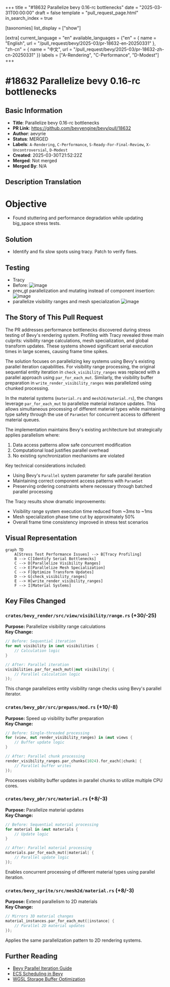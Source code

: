 +++
title = "#18632 Parallelize bevy 0.16-rc bottlenecks"
date = "2025-03-31T00:00:00"
draft = false
template = "pull_request_page.html"
in_search_index = true

[taxonomies]
list_display = ["show"]

[extra]
current_language = "en"
available_languages = {"en" = { name = "English", url = "/pull_request/bevy/2025-03/pr-18632-en-20250331" }, "zh-cn" = { name = "中文", url = "/pull_request/bevy/2025-03/pr-18632-zh-cn-20250331" }}
labels = ["A-Rendering", "C-Performance", "D-Modest"]
+++

# #18632 Parallelize bevy 0.16-rc bottlenecks

## Basic Information
- **Title**: Parallelize bevy 0.16-rc bottlenecks
- **PR Link**: https://github.com/bevyengine/bevy/pull/18632
- **Author**: aevyrie
- **Status**: MERGED
- **Labels**: `A-Rendering`, `C-Performance`, `S-Ready-For-Final-Review`, `X-Uncontroversial`, `D-Modest`
- **Created**: 2025-03-30T21:52:22Z
- **Merged**: Not merged
- **Merged By**: N/A

## Description Translation
# Objective

- Found stuttering and performance degradation while updating big_space stress tests.

## Solution

- Identify and fix slow spots using tracy. Patch to verify fixes.

## Testing

- Tracy
- Before: 
![image](https://github.com/user-attachments/assets/ab7f440d-88c1-4ad9-9ad9-dca127c9421f)
- prev_gt parallelization and mutating instead of component insertion: 
![image](https://github.com/user-attachments/assets/9279a663-c0ba-4529-b709-d0f81f2a1d8b)
- parallelize visibility ranges and mesh specialization
![image](https://github.com/user-attachments/assets/25b70e7c-5d30-48ab-9bb2-79211d4d672f)

## The Story of This Pull Request

The PR addresses performance bottlenecks discovered during stress testing of Bevy's rendering system. Profiling with Tracy revealed three main culprits: visibility range calculations, mesh specialization, and global transform updates. These systems showed significant serial execution times in large scenes, causing frame time spikes.

The solution focuses on parallelizing key systems using Bevy's existing parallel iteration capabilities. For visibility range processing, the original sequential entity iteration in `check_visibility_ranges` was replaced with a parallel approach using `par_for_each_mut`. Similarly, the visibility buffer preparation in `write_render_visibility_ranges` was parallelized using chunked processing.

In the material systems (`material.rs` and `mesh2d/material.rs`), the changes leverage `par_for_each_mut` to parallelize material instance updates. This allows simultaneous processing of different material types while maintaining type safety through the use of `ParamSet` for concurrent access to different material queues.

The implementation maintains Bevy's existing architecture but strategically applies parallelism where:
1. Data access patterns allow safe concurrent modification
2. Computational load justifies parallel overhead
3. No existing synchronization mechanisms are violated

Key technical considerations included:
- Using Bevy's `Parallel` system parameter for safe parallel iteration
- Maintaining correct component access patterns with `ParamSet`
- Preserving ordering constraints where necessary through batched parallel processing

The Tracy results show dramatic improvements:
- Visibility range system execution time reduced from ~3ms to ~1ms
- Mesh specialization phase time cut by approximately 50%
- Overall frame time consistency improved in stress test scenarios

## Visual Representation

```mermaid
graph TD
    A[Stress Test Performance Issues] --> B[Tracy Profiling]
    B --> C[Identify Serial Bottlenecks]
    C --> D[Parallelize Visibility Ranges]
    C --> E[Parallelize Mesh Specialization]
    C --> F[Optimize Transform Updates]
    D --> G[check_visibility_ranges]
    E --> H[write_render_visibility_ranges]
    F --> I[Material Systems]
```

## Key Files Changed

### `crates/bevy_render/src/view/visibility/range.rs` (+30/-25)
**Purpose:** Parallelize visibility range calculations  
**Key Change:**
```rust
// Before: Sequential iteration
for mut visibility in &mut visibilities {
    // Calculation logic
}

// After: Parallel iteration
visibilities.par_for_each_mut(|mut visibility| {
    // Parallel calculation logic
});
```
This change parallelizes entity visibility range checks using Bevy's parallel iterator.

### `crates/bevy_pbr/src/prepass/mod.rs` (+10/-8)
**Purpose:** Speed up visibility buffer preparation  
**Key Change:**
```rust
// Before: Single-threaded processing
for (view, mut render_visibility_ranges) in &mut views {
    // Buffer update logic
}

// After: Parallel chunk processing
render_visibility_ranges.par_chunks(1024).for_each(|chunk| {
    // Parallel buffer writes
});
```
Processes visibility buffer updates in parallel chunks to utilize multiple CPU cores.

### `crates/bevy_pbr/src/material.rs` (+8/-3)
**Purpose:** Parallelize material updates  
**Key Change:**
```rust
// Before: Sequential material processing
for material in &mut materials {
    // Update logic
}

// After: Parallel material processing
materials.par_for_each_mut(|material| {
    // Parallel update logic
});
```
Enables concurrent processing of different material types using parallel iteration.

### `crates/bevy_sprite/src/mesh2d/material.rs` (+8/-3)
**Purpose:** Extend parallelism to 2D materials  
**Key Change:**
```rust
// Mirrors 3D material changes
material_instances.par_for_each_mut(|instance| {
    // Parallel 2D material updates
});
```
Applies the same parallelization pattern to 2D rendering systems.

## Further Reading
- [Bevy Parallel Iteration Guide](https://bevy-cheatbook.github.io/programming/parallel-query.html)
- [ECS Scheduling in Bevy](https://bevyengine.org/learn/book/getting-started/ecs/)
- [WGSL Storage Buffer Optimization](https://www.w3.org/TR/WGSL/#address-spaces)